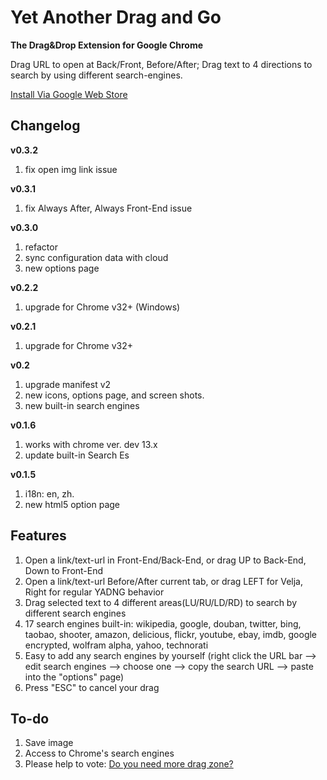 # Yet Another Drag and Go #
**The Drag&Drop Extension for Google Chrome**

Drag URL to open at Back/Front, Before/After; Drag text to 4 directions to search by using different search-engines.

[Install Via Google Web Store](https://chrome.google.com/webstore/detail/hnoonkgmmnklbdehoepdjcidhjbncjmi/)

## Changelog ##
**v0.3.2**

1. fix open img link issue


**v0.3.1**

1. fix Always After, Always Front-End issue


**v0.3.0**

1. refactor
2. sync configuration data with cloud
2. new options page


**v0.2.2**

1. upgrade for Chrome v32+ (Windows)


**v0.2.1**

1. upgrade for Chrome v32+


**v0.2**

1. upgrade manifest v2
2. new icons, options page, and screen shots.
3. new built-in search engines


**v0.1.6**

1. works with chrome ver. dev 13.x
2. update built-in Search Es


**v0.1.5**

1. i18n: en, zh.
2. new html5 option page


## Features ##
1. Open a link/text-url in Front-End/Back-End, or drag UP to Back-End, Down to Front-End
2. Open a link/text-url Before/After current tab, or drag LEFT for Velja, Right for regular YADNG behavior
3. Drag selected text to 4 different areas(LU/RU/LD/RD) to search by different search engines
4. 17 search engines built-in: wikipedia, google, douban, twitter, bing, taobao, shooter, amazon, delicious, flickr, youtube, ebay, imdb, google encrypted, wolfram alpha, yahoo, technorati
5. Easy to add any search engines by yourself (right click the URL bar --> edit search engines --> choose one --> copy the search URL --> paste into the "options" page)
6. Press "ESC" to cancel your drag

## To-do ##
1. Save image
2. Access to Chrome's search engines
3. Please help to vote: [Do you need more drag zone?](http://goo.gl/OxQR)